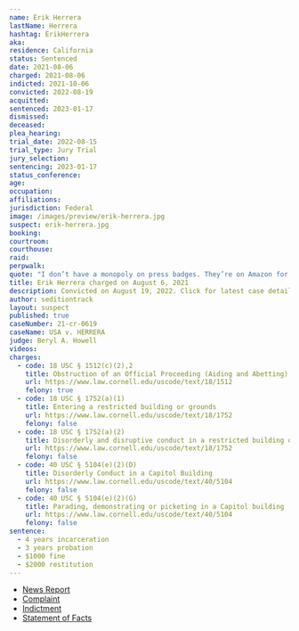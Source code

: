 ```yaml
---
name: Erik Herrera
lastName: Herrera
hashtag: ErikHerrera
aka:
residence: California
status: Sentenced
date: 2021-08-06
charged: 2021-08-06
indicted: 2021-10-06
convicted: 2022-08-19
acquitted:
sentenced: 2023-01-17
dismissed:
deceased:
plea_hearing:
trial_date: 2022-08-15
trial_type: Jury Trial
jury_selection:
sentencing: 2023-01-17
status_conference:
age:
occupation:
affiliations:
jurisdiction: Federal
image: /images/preview/erik-herrera.jpg
suspect: erik-herrera.jpg
booking:
courtroom:
courthouse:
raid:
perpwalk:
quote: "I don’t have a monopoly on press badges. They’re on Amazon for like $8 ... No special permission to buy."
title: Erik Herrera charged on August 6, 2021
description: Convicted on August 19, 2022. Click for latest case details.
author: seditiontrack
layout: suspect
published: true
caseNumber: 21-cr-0619
caseName: USA v. HERRERA
judge: Beryl A. Howell
videos:
charges:
  - code: 18 USC § 1512(c)(2),2
    title: Obstruction of an Official Proceeding (Aiding and Abetting)
    url: https://www.law.cornell.edu/uscode/text/18/1512
    felony: true
  - code: 18 USC § 1752(a)(1)
    title: Entering a restricted building or grounds
    url: https://www.law.cornell.edu/uscode/text/18/1752
    felony: false
  - code: 18 USC § 1752(a)(2)
    title: Disorderly and disruptive conduct in a restricted building or grounds
    url: https://www.law.cornell.edu/uscode/text/18/1752
    felony: false
  - code: 40 USC § 5104(e)(2)(D)
    title: Disorderly Conduct in a Capitol Building
    url: https://www.law.cornell.edu/uscode/text/40/5104
    felony: false
  - code: 40 USC § 5104(e)(2)(G)
    title: Parading, demonstrating or picketing in a Capitol building
    url: https://www.law.cornell.edu/uscode/text/40/5104
    felony: false
sentence:
  - 4 years incarceration
  - 3 years probation
  - $1000 fine
  - $2000 restitution
---
```


- [News Report](https://www.ocregister.com/2021/10/07/2-more-with-southern-california-ties-charged-in-jan-6-storming-of-u-s-capitol/)
- [Complaint](https://www.justice.gov/usao-dc/case-multi-defendant/file/1526501/download)
- [Indictment](https://www.justice.gov/usao-dc/case-multi-defendant/file/1526511/download)
- [Statement of Facts](https://www.justice.gov/usao-dc/case-multi-defendant/file/1526506/download)
